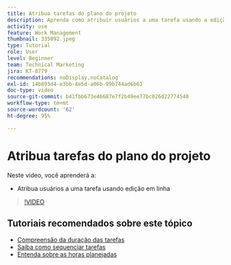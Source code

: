 ```yaml
---
title: Atribua tarefas do plano do projeto
description: Aprenda como atribuir usuários a uma tarefa usando a edição em linha num projeto do  [!DNL  Workfront] .
activity: use
feature: Work Management
thumbnail: 335092.jpeg
type: Tutorial
role: User
level: Beginner
team: Technical Marketing
jira: KT-8779
recommendations: noDisplay,noCatalog
exl-id: 14b893d4-e3bb-4e5d-a06b-99b744ad6b61
doc-type: video
source-git-commit: b41fbb673e46687e7f2b49ee77bc026d22774540
workflow-type: tm+mt
source-wordcount: '62'
ht-degree: 95%

---
```


# Atribua tarefas do plano do projeto

Neste vídeo, você aprenderá a:

* Atribua usuários a uma tarefa usando edição em linha

>[!VIDEO](https://video.tv.adobe.com/v/335092/?quality=12&learn=on)

<!---
learn more urls:
Notifications: Information about work assigned to me
Assign tasks
Personal time overview
Make smart assignments
Modify multiple user assignments in a task list
--->

## Tutoriais recomendados sobre este tópico

* [Compreensão da duração das tarefas](https://experienceleague.adobe.com/en/docs/workfront-learn/tutorials-workfront/manage-work/tasks/understand-task-durations)
* [Saiba como sequenciar tarefas](https://experienceleague.adobe.com/en/docs/workfront-learn/tutorials-workfront/manage-work/tasks/learn-to-sequence-tasks)
* [Entenda sobre as horas planejadas](https://experienceleague.adobe.com/en/docs/workfront-learn/tutorials-workfront/manage-work/tasks/understand-planned-hours)

